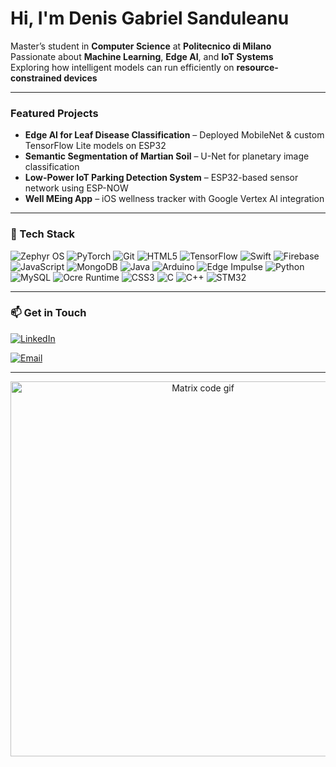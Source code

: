 # Hi, I'm Denis Gabriel Sanduleanu

Master’s student in **Computer Science** at **Politecnico di Milano**  
Passionate about **Machine Learning**, **Edge AI**, and **IoT Systems**  
Exploring how intelligent models can run efficiently on **resource-constrained devices**

---

### Featured Projects
- **Edge AI for Leaf Disease Classification** – Deployed MobileNet & custom TensorFlow Lite models on ESP32  
- **Semantic Segmentation of Martian Soil** – U-Net for planetary image classification  
- **Low-Power IoT Parking Detection System** – ESP32-based sensor network using ESP-NOW  
- **Well MEing App** – iOS wellness tracker with Google Vertex AI integration  

---

### 🧰 Tech Stack
![Zephyr OS](https://img.shields.io/badge/Zephyr%20OS-772953?style=for-the-badge&logo=zephyr&logoColor=white)
![PyTorch](https://img.shields.io/badge/PyTorch-EE4C2C?style=for-the-badge&logo=pytorch&logoColor=white)
![Git](https://img.shields.io/badge/Git-F05032?style=for-the-badge&logo=git&logoColor=white)
![HTML5](https://img.shields.io/badge/HTML5-E34F26?style=for-the-badge&logo=html5&logoColor=white)
![TensorFlow](https://img.shields.io/badge/TensorFlow-FF6F00?style=for-the-badge&logo=tensorflow&logoColor=white)
![Swift](https://img.shields.io/badge/Swift-FA7343?style=for-the-badge&logo=swift&logoColor=white)
![Firebase](https://img.shields.io/badge/Firebase-FFCA28?style=for-the-badge&logo=firebase&logoColor=black)
![JavaScript](https://img.shields.io/badge/JavaScript-F7DF1E?style=for-the-badge&logo=javascript&logoColor=black)
![MongoDB](https://img.shields.io/badge/MongoDB-47A248?style=for-the-badge&logo=mongodb&logoColor=white)
![Java](https://img.shields.io/badge/Java-007396?style=for-the-badge&logo=openjdk&logoColor=white)
![Arduino](https://img.shields.io/badge/Arduino-00979D?style=for-the-badge&logo=arduino&logoColor=white)
![Edge Impulse](https://img.shields.io/badge/Edge%20Impulse-4285F4?style=for-the-badge&logo=edgeimpulse&logoColor=white)
![Python](https://img.shields.io/badge/Python-3776AB?style=for-the-badge&logo=python&logoColor=white)
![MySQL](https://img.shields.io/badge/MySQL-4479A1?style=for-the-badge&logo=mysql&logoColor=white)
![Ocre Runtime](https://img.shields.io/badge/Ocre%20Runtime-4B8BBE?style=for-the-badge&logo=webassembly&logoColor=white)
![CSS3](https://img.shields.io/badge/CSS3-1572B6?style=for-the-badge&logo=css3&logoColor=white)
![C](https://img.shields.io/badge/C-00599C?style=for-the-badge&logo=c&logoColor=white)
![C++](https://img.shields.io/badge/C++-00599C?style=for-the-badge&logo=cplusplus&logoColor=white)
![STM32](https://img.shields.io/badge/STM32-03234B?style=for-the-badge&logo=stmicroelectronics&logoColor=white)

---

### 📫 Get in Touch
[![LinkedIn](https://img.shields.io/badge/LinkedIn-0077B5?style=for-the-badge&logo=linkedin&logoColor=white)](https://www.linkedin.com/in/denis-gabriel-sanduleanu)

[![Email](https://img.shields.io/badge/Email-grey?style=flat&logo=gmail)](mailto:denisgabriel.sanduleanu@gmail.com)

---

<p align="center">
  <img src="https://media0.giphy.com/media/v1.Y2lkPTc5MGI3NjExYnV5b3V1YnE1YWlvbTBrMDNvazBzdjBvZmU1NXlxcGI3a3N1NWZ1cCZlcD12MV9pbnRlcm5hbF9naWZfYnlfaWQmY3Q9Zw/MC6eSuC3yypCU/giphy.gif" width="600" alt="Matrix code gif">
</p>

